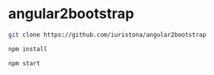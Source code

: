 # angular2bootstrap

```bash
git clone https://github.com/iuristona/angular2bootstrap
```

```bash
npm install
```

```bash
npm start
```

